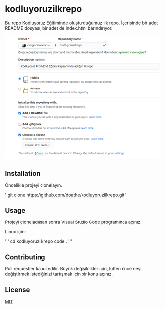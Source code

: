 # kodluyoruzilkrepo

Bu repo [Kodluyoruz](https://kodluyoruz.org/) Eğitiminde oluşturduğumuz ilk repo. İçerisinde bir adet README dosyası, bir adet de index.html barındırıyor.

![github repo oluşturma](github.png)

## Installation

Öncelikle projeyi clonelayın.

' git clone https://github.com/doathe/kodluyoruzilkrepo.git '

## Usage

Projeyi cloneladıktan sonra Visual Studio Code programında açınız.

Linux için:

'''
cd kodluyoruzilkrepo
code .
'''

## Contributing

Pull requestler kabul edilir. Büyük değişiklikler için, lütfen önce neyi değiştirmek istediğinizi tartışmak için bir konu açınız.

## License

[MIT](https://choosealicense.com/)